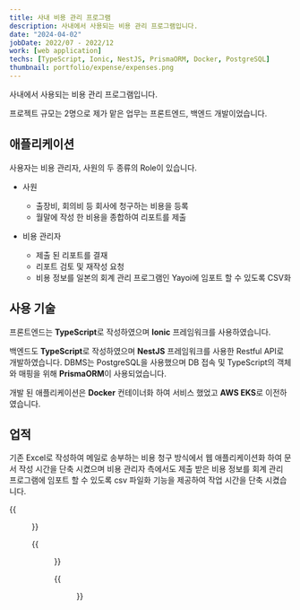 ```yaml
---
title: 사내 비용 관리 프로그램
description: 사내에서 사용되는 비용 관리 프로그램입니다.
date: "2024-04-02"
jobDate: 2022/07 - 2022/12
work: [web application]
techs: [TypeScript, Ionic, NestJS, PrismaORM, Docker, PostgreSQL]
thumbnail: portfolio/expense/expenses.png
---
```


사내에서 사용되는 비용 관리 프로그램입니다.

프로젝트 규모는 2명으로 제가 맡은 업무는 프론트엔드, 백엔드 개발이었습니다.

## 애플리케이션
사용자는 비용 관리자, 사원의 두 종류의 Role이 있습니다.
  - 사원

    - 출장비, 회의비 등 회사에 청구하는 비용을 등록
    - 월말에 작성 한 비용을 종합하여 리포트를 제출

  - 비용 관리자

    - 제출 된 리포트를 결재
    - 리포트 검토 및 재작성 요청
    - 비용 정보를 일본의 회계 관리 프로그램인 Yayoi에 임포트 할 수 있도록 CSV화

## 사용 기술
프론트엔드는 **TypeScript**로 작성하였으며 **Ionic** 프레임워크를 사용하였습니다.

백엔드도 **TypeScript**로 작성하였으며 **NestJS** 프레임워크를 사용한 Restful API로 개발하였습니다. DBMS는 PostgreSQL을 사용했으며 DB 접속 및 TypeScript의 객체와 매핑을 위해 **PrismaORM**이 사용되었습니다.

개발 된 애플리케이션은 **Docker** 컨테이너화 하여 서비스 했었고 **AWS EKS**로 이전하였습니다.

## 업적
기존 Excel로 작성하여 메일로 송부하는 비용 청구 방식에서 웹 애플리케이션화 하여 문서 작성 시간을 단축 시켰으며 비용 관리자 측에서도 제출 받은 비용 정보를 회계 관리 프로그램에 임포트 할 수 있도록 csv 파일화 기능을 제공하여 작업 시간을 단축 시켰습니다.


{{<figure src="login.png" caption="로그인 화면">}}

{{<figure src="expenses.png" caption="비용 화면">}}

{{<figure src="reports.png" caption="리포트 화면">}}